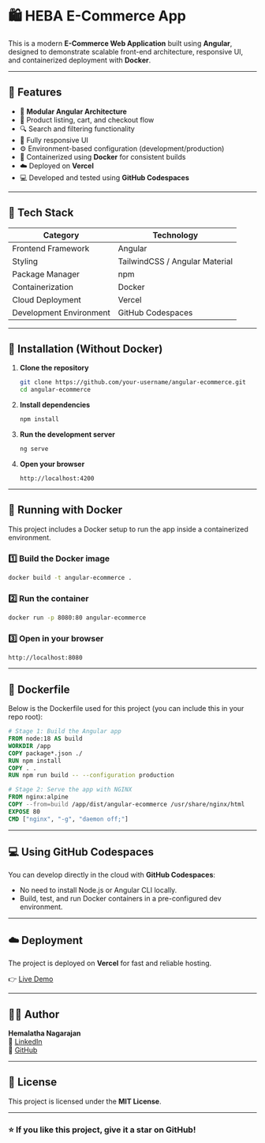 # 🛍️ HEBA E-Commerce App

This is a modern **E-Commerce Web Application** built using **Angular**, designed to demonstrate scalable front-end architecture, responsive UI, and containerized deployment with **Docker**.

---

## 🚀 Features

- 🧩 **Modular Angular Architecture**
- 🛒 Product listing, cart, and checkout flow
- 🔍 Search and filtering functionality
- 📱 Fully responsive UI 
- ⚙️ Environment-based configuration (development/production)
- 🐳 Containerized using **Docker** for consistent builds
- ☁️ Deployed on **Vercel**
- 💻 Developed and tested using **GitHub Codespaces**

---

## 🧠 Tech Stack

| Category | Technology |
|-----------|-------------|
| Frontend Framework | Angular |
| Styling | TailwindCSS / Angular Material |
| Package Manager | npm |
| Containerization | Docker |
| Cloud Deployment | Vercel |
| Development Environment | GitHub Codespaces |

---

## 🧰 Installation (Without Docker)

1. **Clone the repository**
   ```bash
   git clone https://github.com/your-username/angular-ecommerce.git
   cd angular-ecommerce
   ```

2. **Install dependencies**
   ```bash
   npm install
   ```

3. **Run the development server**
   ```bash
   ng serve
   ```

4. **Open your browser**
   ```
   http://localhost:4200
   ```

---

## 🐳 Running with Docker

This project includes a Docker setup to run the app inside a containerized environment.

### 1️⃣ Build the Docker image
```bash
docker build -t angular-ecommerce .
```

### 2️⃣ Run the container
```bash
docker run -p 8080:80 angular-ecommerce
```

### 3️⃣ Open in your browser
```
http://localhost:8080
```

---

## 📄 Dockerfile

Below is the Dockerfile used for this project (you can include this in your repo root):

```Dockerfile
# Stage 1: Build the Angular app
FROM node:18 AS build
WORKDIR /app
COPY package*.json ./
RUN npm install
COPY . .
RUN npm run build -- --configuration production

# Stage 2: Serve the app with NGINX
FROM nginx:alpine
COPY --from=build /app/dist/angular-ecommerce /usr/share/nginx/html
EXPOSE 80
CMD ["nginx", "-g", "daemon off;"]
```

---

## 💻 Using GitHub Codespaces

You can develop directly in the cloud with **GitHub Codespaces**:
- No need to install Node.js or Angular CLI locally.
- Build, test, and run Docker containers in a pre-configured dev environment.

---

## ☁️ Deployment

The project is deployed on **Vercel** for fast and reliable hosting.

👉 [Live Demo](https://hebaecommerce-git-master-hemalathas-projects-4e5989bd.vercel.app/)

---

## 🧑‍💻 Author

**Hemalatha Nagarajan**  
💼 [LinkedIn](linkedin.com/in/hema-l-58059518a)  
🐙 [GitHub](https://github.com/hemalathanagarajan16)

---

## 🪪 License

This project is licensed under the **MIT License**.

---

### ⭐ If you like this project, give it a star on GitHub!
